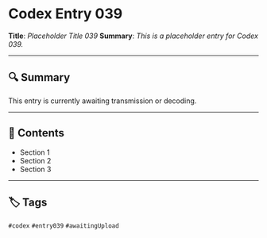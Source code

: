 # Codex Entry 039

**Title**: *Placeholder Title 039*
**Summary**: _This is a placeholder entry for Codex 039._

---

## 🔍 Summary

This entry is currently awaiting transmission or decoding.

---

## 🧠 Contents

- Section 1
- Section 2
- Section 3

---

## 🏷️ Tags

`#codex` `#entry039` `#awaitingUpload`
